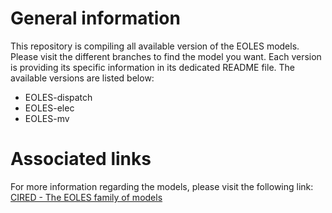 # General information
This repository is compiling all available version of the EOLES models. Please visit the different branches to find the model you want. Each version is providing its specific information in its dedicated README file.
The available versions are listed below:
- EOLES-dispatch
- EOLES-elec
- EOLES-mv

# Associated links
For more information regarding the models, please visit the following link: [CIRED - The EOLES family of models](https://www.centre-cired.fr/the-eoles-family-of-models/)